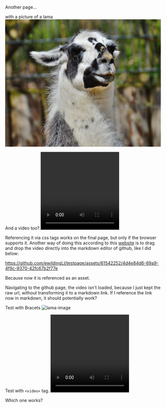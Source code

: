 Another page...

with a picture of a lama ![lama-image](lama.jpg "LAMA")

And a video too?
<video width="254" height="251" controls>
  <source src="lama.mp4" type="video/mp4">
Your browser does not support the video tag.
</video>

Referencing it via css tags works on the final page, but only if the browser supports it.
Another way of doing this according to this [website](https://bobbyhadz.com/blog/embed-video-into-github-readme-markdown) is to drag and drop the video directly into the markdown editor of github, like I did below:



https://github.com/ewildingLI/testpage/assets/61542252/4d4e84d6-69a9-4f9c-9370-42fc67b2f77e

Because now it is referenced as an asset.

Navigating to the github page, the video isn't loaded, because I just kept the raw url, without transforming it to a markdown link.
If I reference the link now in markdown, it should potentially work?

Test with Bracets
![lama-image](https://github.com/ewildingLI/testpage/assets/61542252/4d4e84d6-69a9-4f9c-9370-42fc67b2f77e "LAMA")

Test with ```<video>``` tag.
<video width="254" height="251" src="https://github.com/ewildingLI/testpage/assets/61542252/4d4e84d6-69a9-4f9c-9370-42fc67b2f77e" controls></video>

Which one works?
